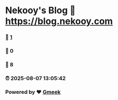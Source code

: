 # Nekooy's Blog :link: https://blog.nekooy.com 
### :page_facing_up: [1](https://blog.nekooy.com/tag.html) 
### :speech_balloon: 0 
### :hibiscus: 8 
### :alarm_clock: 2025-08-07 13:05:42 
### Powered by :heart: [Gmeek](https://github.com/Meekdai/Gmeek)

